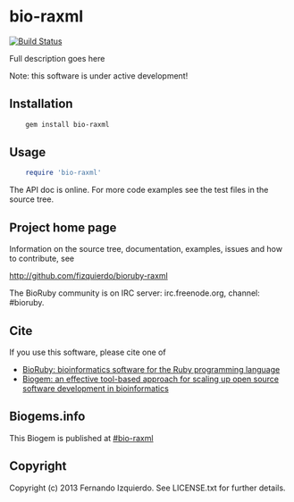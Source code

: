 # bio-raxml

[![Build Status](https://secure.travis-ci.org/fizquierdo/bioruby-raxml.png)](http://travis-ci.org/fizquierdo/bioruby-raxml)

Full description goes here

Note: this software is under active development!

## Installation

```sh
    gem install bio-raxml
```

## Usage

```ruby
    require 'bio-raxml'
```

The API doc is online. For more code examples see the test files in
the source tree.
        
## Project home page

Information on the source tree, documentation, examples, issues and
how to contribute, see

  http://github.com/fizquierdo/bioruby-raxml

The BioRuby community is on IRC server: irc.freenode.org, channel: #bioruby.

## Cite

If you use this software, please cite one of
  
* [BioRuby: bioinformatics software for the Ruby programming language](http://dx.doi.org/10.1093/bioinformatics/btq475)
* [Biogem: an effective tool-based approach for scaling up open source software development in bioinformatics](http://dx.doi.org/10.1093/bioinformatics/bts080)

## Biogems.info

This Biogem is published at [#bio-raxml](http://biogems.info/index.html)

## Copyright

Copyright (c) 2013 Fernando Izquierdo. See LICENSE.txt for further details.


